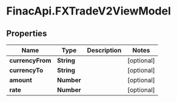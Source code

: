 # FinacApi.FXTradeV2ViewModel

## Properties
Name | Type | Description | Notes
------------ | ------------- | ------------- | -------------
**currencyFrom** | **String** |  | [optional] 
**currencyTo** | **String** |  | [optional] 
**amount** | **Number** |  | [optional] 
**rate** | **Number** |  | [optional] 
